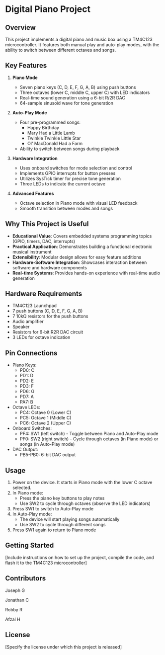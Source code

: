 # Digital Piano Project

## Overview

This project implements a digital piano and music box using a TM4C123 microcontroller. It features both manual play and auto-play modes, with the ability to switch between different octaves and songs.

## Key Features

1. **Piano Mode**
   - Seven piano keys (C, D, E, F, G, A, B) using push buttons
   - Three octaves (lower C, middle C, upper C) with LED indicators
   - Real-time sound generation using a 6-bit R/2R DAC
   - 64-sample sinusoid wave for tone generation

2. **Auto-Play Mode**
   - Four pre-programmed songs:
     - Happy Birthday
     - Mary Had a Little Lamb
     - Twinkle Twinkle Little Star
     - Ol' MacDonald Had a Farm
   - Ability to switch between songs during playback

3. **Hardware Integration**
   - Uses onboard switches for mode selection and control
   - Implements GPIO interrupts for button presses
   - Utilizes SysTick timer for precise tone generation
   - Three LEDs to indicate the current octave

4. **Advanced Features**
   - Octave selection in Piano mode with visual LED feedback
   - Smooth transition between modes and songs

## Why This Project is Useful

- **Educational Value**: Covers embedded systems programming topics (GPIO, timers, DAC, interrupts)
- **Practical Application**: Demonstrates building a functional electronic musical instrument
- **Extensibility**: Modular design allows for easy feature additions
- **Hardware-Software Integration**: Showcases interaction between software and hardware components
- **Real-time Systems**: Provides hands-on experience with real-time audio generation

## Hardware Requirements

- TM4C123 Launchpad
- 7 push buttons (C, D, E, F, G, A, B)
- 7 10kΩ resistors for the push buttons
- Audio amplifier
- Speaker
- Resistors for 6-bit R2R DAC circuit
- 3 LEDs for octave indication

## Pin Connections

- Piano Keys:
  - PD0: C
  - PD1: D
  - PD2: E
  - PD3: F
  - PD6: G
  - PD7: A
  - PA7: B
- Octave LEDs:
  - PC4: Octave 0 (Lower C)
  - PC5: Octave 1 (Middle C)
  - PC6: Octave 2 (Upper C)
- Onboard Switches:
  - PF4: SW1 (left switch) - Toggle between Piano and Auto-Play mode
  - PF0: SW2 (right switch) - Cycle through octaves (in Piano mode) or songs (in Auto-Play mode)
- DAC Output:
  - PB5-PB0: 6-bit DAC output

## Usage

1. Power on the device. It starts in Piano mode with the lower C octave selected.
2. In Piano mode:
   - Press the piano key buttons to play notes
   - Use SW2 to cycle through octaves (observe the LED indicators)
3. Press SW1 to switch to Auto-Play mode
4. In Auto-Play mode:
   - The device will start playing songs automatically
   - Use SW2 to cycle through different songs
5. Press SW1 again to return to Piano mode

## Getting Started

[Include instructions on how to set up the project, compile the code, and flash it to the TM4C123 microcontroller]

## Contributors
Joseph G

Jonathan C

Robby R

Afzal H

## License

[Specify the license under which this project is released]
